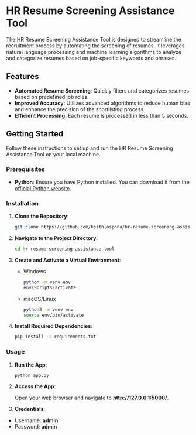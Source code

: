 # HR Resume Screening Assistance Tool

The HR Resume Screening Assistance Tool is designed to streamline the recruitment process by automating the screening of resumes. It leverages natural language processing and machine learning algorithms to analyze and categorize resumes based on job-specific keywords and phrases.

## Features

- **Automated Resume Screening**: Quickly filters and categorizes resumes based on predefined job roles.
- **Improved Accuracy**: Utilizes advanced algorithms to reduce human bias and enhance the precision of the shortlisting process.
- **Efficient Processing**: Each resume is processed in less than 5 seconds.

## Getting Started

Follow these instructions to set up and run the HR Resume Screening Assistance Tool on your local machine.

### Prerequisites

- **Python**: Ensure you have Python installed. You can download it from the [official Python website](https://www.python.org/downloads/).

### Installation

1. **Clone the Repository**:

   ```bash
   git clone https://github.com/keithlaspona/hr-resume-screening-assistance-tool.git

2. **Navigate to the Project Directory**:

   ```bash
   cd hr-resume-screening-assistance-tool

3. **Create and Activate a Virtual Environment**:
   - Windows
     ```bash
     python -m venv env
     env\Scripts\activate
   
   - macOS/Linux
     ```bash
     python3 -m venv env
     source env/bin/activate

4. **Install Required Dependencies**:

   ```bash
   pip install -r requirements.txt
   
### Usage

1. **Run the App**:

   ```bash
   python app.py

2. **Access the App**:

    Open your web browser and navigate to **http://127.0.0.1:5000/**.

3. **Credentials**:

 - Username: **admin**
 - Password: **admin**
